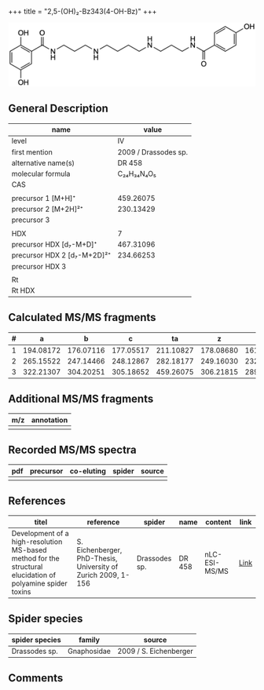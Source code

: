 +++
title = "2,5-(OH)₂-Bz343(4-OH-Bz)"
+++

![](/img/2-5-OH2-Bz343(4-OH-Bz).png)

## General Description

| name                        | value                |
|-----------------------------|----------------------|
| level                       | IV                   |
| first mention               | 2009 / Drassodes sp. |
| alternative name(s)         | DR 458               |
| molecular formula           | C₂₄H₃₄N₄O₅           |
| CAS                         |                      |
|                             |                      |
| precursor 1 [M+H]⁺          | 459.26075            |
| precursor 2 [M+2H]²⁺        | 230.13429            |
| precursor 3                 |                      |
|                             |                      |
| HDX                         | 7                    |
| precursor HDX   [d₇-M+D]⁺   | 467.31096            |
| precursor HDX 2 [d₇-M+2D]²⁺ | 234.66253            |
| precursor HDX 3             |                      |
|                             |                      |
| Rt                          |                      |
| Rt HDX                      |                      |

## Calculated MS/MS fragments

| # | a         | b         | c         | ta        | z         | y         | tz        |
|---|-----------|-----------|-----------|-----------|-----------|-----------|-----------|
| 1 | 194.08172 | 176.07116 | 177.05517 | 211.10827 | 178.08680 | 161.06026 | 195.11335 |
| 2 | 265.15522 | 247.14466 | 248.12867 | 282.18177 | 249.16030 | 232.13376 | 266.18685 |
| 3 | 322.21307 | 304.20251 | 305.18652 | 459.26075 | 306.21815 | 289.19161 | 323.24470 |

## Additional MS/MS fragments

| m/z       | annotation |
|-----------|------------|
|           |            |

## Recorded MS/MS spectra

| pdf | precursor | co-eluting | spider    | source                              |
|-----|-----------|------------|-----------|-------------------------------------|
|     |           |            |           |                                     |

## References

| titel                                                                                                      | reference                                                     | spider        | name   | content       | link                                                               |
|------------------------------------------------------------------------------------------------------------|---------------------------------------------------------------|---------------|--------|---------------|--------------------------------------------------------------------|
| Development of a high-resolution MS-based method for the structural elucidation of polyamine spider toxins | S. Eichenberger, PhD-Thesis, University of Zurich 2009, 1-156 | Drassodes sp. | DR 458 | nLC-ESI-MS/MS | [Link](https://www.zora.uzh.ch/id/eprint/12787/1/Eichenberger.pdf) |

## Spider species

| spider species | family      | source                 |
|----------------|-------------|------------------------|
| Drassodes sp.  | Gnaphosidae | 2009 / S. Eichenberger |

## Comments